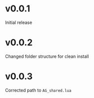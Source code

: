 # v0.0.1

Initial release

# v0.0.2

Changed folder structure for clean install

# v0.0.3

Corrected path to `AG_shared.lua`